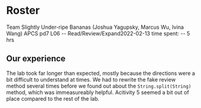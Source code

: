 # Roster
Team Slightly Under-ripe Bananas (Joshua Yagupsky, Marcus Wu, Ivina Wang)
APCS pd7
L06 -- Read/Review/Expand2022-02-13
time spent: -- 5 hrs

## Our experience
The lab took far longer than expected, mostly because the directions were a bit difficult to understand at times. We had to rewrite the fake review method several times
before we found out about the ``` String.split(String) ``` method, which was immeasureably helpful. Acitivity 5 seemed a bit out of place compared to the rest of the lab.
